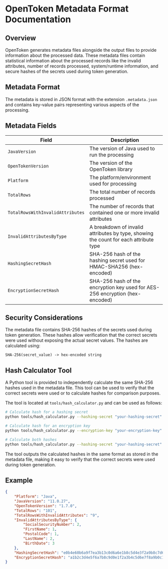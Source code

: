 # OpenToken Metadata Format Documentation

## Overview

OpenToken generates metadata files alongside the output files to provide information about the processed data. These metadata files contain statistical information about the processed records like the invalid attributes, number of records processed, system/runtime information, and secure hashes of the secrets used during token generation.

## Metadata Format

The metadata is stored in JSON format with the extension `.metadata.json` and contains key-value pairs representing various aspects of the processing.

## Metadata Fields

| Field | Description |
|-------|-------------|
| `JavaVersion` | The version of Java used to run the processing |
| `OpenTokenVersion` | The version of the OpenToken library |
| `Platform` | The platform/environment used for processing |
| `TotalRows` | The total number of records processed |
| `TotalRowsWithInvalidAttributes` | The number of records that contained one or more invalid attributes |
| `InvalidAttributesByType` | A breakdown of invalid attributes by type, showing the count for each attribute type |
| `HashingSecretHash` | SHA-256 hash of the hashing secret used for HMAC-SHA256 (hex-encoded) |
| `EncryptionSecretHash` | SHA-256 hash of the encryption key used for AES-256 encryption (hex-encoded) |

## Security Considerations

The metadata file contains SHA-256 hashes of the secrets used during token generation. These hashes allow verification that the correct secrets were used without exposing the actual secret values. The hashes are calculated using:

```text
SHA-256(secret_value) -> hex-encoded string
```

## Hash Calculator Tool

A Python tool is provided to independently calculate the same SHA-256 hashes used in the metadata file. This tool can be used to verify that the correct secrets were used or to calculate hashes for comparison purposes.

The tool is located at `tools/hash_calculator.py` and can be used as follows:

```bash
# Calculate hash for a hashing secret
python tools/hash_calculator.py --hashing-secret "your-hashing-secret"

# Calculate hash for an encryption key
python tools/hash_calculator.py --encryption-key "your-encryption-key"

# Calculate both hashes
python tools/hash_calculator.py --hashing-secret "your-hashing-secret" --encryption-key "your-encryption-key"
```

The tool outputs the calculated hashes in the same format as stored in the metadata file, making it easy to verify that the correct secrets were used during token generation.

## Example

```json
{
    "Platform": "Java",
    "JavaVersion": "11.0.27",
    "OpenTokenVersion": "1.7.0",
    "TotalRows": "101",
    "TotalRowsWithInvalidAttributes": "9",
    "InvalidAttributesByType": {
        "SocialSecurityNumber": 2, 
        "FirstName": 1, 
        "PostalCode": 1, 
        "LastName": 2, 
        "BirthDate": 3
    },
    "HashingSecretHash": "e0b4e60b6a9f7ea3b13c0d6a6e1b8c5d4e3f2a9b8c7d6e5f4a3b2c1d0e9f8a7b6c5d4e3f2a1b0c9d8e7f6a5b4c3d2e1f0",
    "EncryptionSecretHash": "a1b2c3d4e5f6a7b8c9d0e1f2a3b4c5d6e7f8a9b0c1d2e3f4a5b6c7d8e9f0a1b2c3d4e5f6a7b8c9d0e1f2a3b4c5d6e7f8"
}
```
